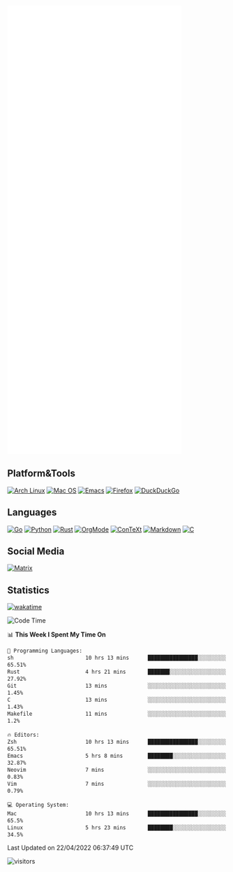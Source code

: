 ![Metrics](https://github.com/SteamedFish/SteamedFish/blob/master/github-metrics.svg)

## Platform&Tools

[![Arch Linux](https://img.shields.io/badge/ArchLinux-1793D1?logo=arch-linux&logoColor=fff&style=flat-square)](https://archlinux.org/)
[![Mac OS](https://img.shields.io/badge/MacOS-000000?style=flat-square&logo=macos&logoColor=F0F0F0)](https://www.apple.com/macos/)
[![Emacs](https://img.shields.io/badge/Emacs-%237F5AB6.svg?&style=flat-square&logo=gnu-emacs&logoColor=white)](https://www.gnu.org/software/emacs/)
[![Firefox](https://img.shields.io/badge/Firefox-FF7139?style=flat-square&logo=Firefox-Browser&logoColor=white)](https://firefox.com/)
[![DuckDuckGo](https://img.shields.io/badge/DuckDuckGo-DE5833?style=flat-square&logo=DuckDuckGo&logoColor=white)](https://duckduckgo.com/)

## Languages

[![Go](https://img.shields.io/badge/Golang-%2300ADD8.svg?style=flat-square&logo=go&logoColor=white)](https://golang.org/)
[![Python](https://img.shields.io/badge/Python-3670A0?style=flat-square&logo=python&logoColor=ffdd54)](https://www.python.org/)
[![Rust](https://img.shields.io/badge/Rust-%23000000.svg?style=flat-square&logo=rust&logoColor=white)](https://www.rust-lang.org/)
[![OrgMode](https://img.shields.io/badge/OrgMode-%23000000.svg?style=flat-square&logo=org&logoColor=white)](https://orgmode.org/)
[![ConTeXt](https://img.shields.io/badge/ConTeXt-%23008080.svg?style=flat-square&logo=latex&logoColor=white)](https://contextgarden.net/)
[![Markdown](https://img.shields.io/badge/MarkDown-%23000000.svg?style=flat-square&logo=markdown&logoColor=white)](https://daringfireball.net/projects/markdown/)
[![C](https://img.shields.io/badge/C-%2300599C.svg?style=flat-square&logo=c&logoColor=white)](https://www.iso.org/standard/74528.html)

## Social Media

[![Matrix](https://img.shields.io/badge/SteamedFish-2CA5E0?style=social&logo=matrix&logoColor=black)](https://matrix.to/#/@i:steamedfish.org)

## Statistics
[![wakatime](https://wakatime.com/badge/user/168280d6-fcf2-4b4f-ad3a-dc4612f35b38.svg)](https://wakatime.com/@168280d6-fcf2-4b4f-ad3a-dc4612f35b38)

<!--START_SECTION:waka-->
![Code Time](http://img.shields.io/badge/Code%20Time-1%2C765%20hrs%201%20min-blue)

📊 **This Week I Spent My Time On** 

```text
💬 Programming Languages: 
sh                       10 hrs 13 mins      ████████████████░░░░░░░░░   65.51% 
Rust                     4 hrs 21 mins       ███████░░░░░░░░░░░░░░░░░░   27.92% 
Git                      13 mins             ░░░░░░░░░░░░░░░░░░░░░░░░░   1.45% 
C                        13 mins             ░░░░░░░░░░░░░░░░░░░░░░░░░   1.43% 
Makefile                 11 mins             ░░░░░░░░░░░░░░░░░░░░░░░░░   1.2%

🔥 Editors: 
Zsh                      10 hrs 13 mins      ████████████████░░░░░░░░░   65.51% 
Emacs                    5 hrs 8 mins        ████████░░░░░░░░░░░░░░░░░   32.87% 
Neovim                   7 mins              ░░░░░░░░░░░░░░░░░░░░░░░░░   0.83% 
Vim                      7 mins              ░░░░░░░░░░░░░░░░░░░░░░░░░   0.79%

💻 Operating System: 
Mac                      10 hrs 13 mins      ████████████████░░░░░░░░░   65.5% 
Linux                    5 hrs 23 mins       ████████░░░░░░░░░░░░░░░░░   34.5%

```


 Last Updated on 22/04/2022 06:37:49 UTC
<!--END_SECTION:waka-->

![visitors](https://visitor-badge.laobi.icu/badge?page_id=SteamedFish.SteamedFish)
